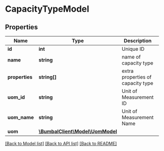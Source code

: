 # CapacityTypeModel

## Properties
Name | Type | Description | Notes
------------ | ------------- | ------------- | -------------
**id** | **int** | Unique ID | [optional] 
**name** | **string** | name of capacity type | [optional] 
**properties** | **string[]** | extra properties of capacity type | [optional] 
**uom_id** | **string** | Unit of Measurement ID | [optional] 
**uom_name** | **string** | Unit of Measurement Name | [optional] 
**uom** | [**\BumbalClient\Model\UomModel**](UomModel.md) |  | [optional] 

[[Back to Model list]](../README.md#documentation-for-models) [[Back to API list]](../README.md#documentation-for-api-endpoints) [[Back to README]](../README.md)


